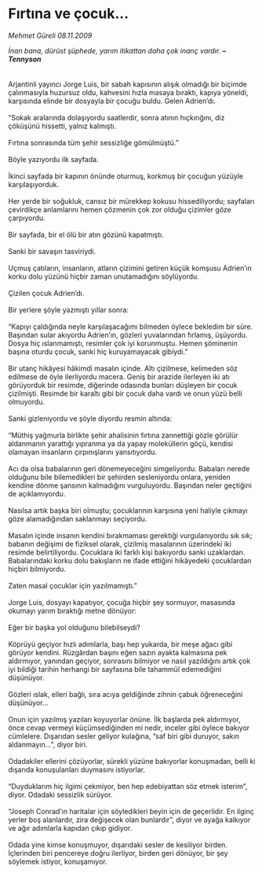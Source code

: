 # Fırtına ve çocuk...

*Mehmet Güreli 08.11.2009*

<div class="taraf_structure_2col_1zq">
<div class="margen_n">



 <p><i>İnan bana, dürüst şüphede, yarım itikattan daha çok inanç vardır.</i> <i><strong>–Tennyson</strong> </i>  <br/><br/><br/>Arjantinli yayıncı Jorge Luis, bir sabah kapısının alışık olmadığı bir biçimde çalınmasıyla huzursuz oldu, kahvesini hızla masaya bıraktı, kapıya yöneldi, karşısında elinde bir dosyayla bir çocuğu buldu. Gelen Adrien’dı. <br/><br/>“Sokak aralarında dolaşıyordu saatlerdir, sonra atının hıçkırığını, diz çöküşünü hissetti, yalnız kalmıştı. <br/><br/>Fırtına sonrasında tüm şehir sessizliğe gömülmüştü.” <br/><br/>Böyle yazıyordu ilk sayfada. <br/><br/>İkinci sayfada bir kapının önünde oturmuş, korkmuş bir çocuğun yüzüyle karşılaşıyorduk. <br/><br/>Her yerde bir soğukluk, cansız bir mürekkep kokusu hissediliyordu; sayfaları çevirdikçe anlamlarını hemen çözmenin çok zor olduğu çizimler göze çarpıyordu. <br/><br/>Bir sayfada, bir el ölü bir atın gözünü kapatmıştı. <br/><br/>Sanki bir savaşın tasviriydi. <br/><br/>Uçmuş çatıların, insanların, atların çizimini getiren küçük komşusu Adrien’ın korku dolu yüzünü hiçbir zaman unutamadığını söylüyordu. <br/><br/>Çizilen çocuk Adrien’dı. <br/><br/>Bir yerlere şöyle yazmıştı yıllar sonra: <br/><br/>“Kapıyı çaldığında neyle karşılaşacağımı bilmeden öylece bekledim bir süre. Başından sular akıyordu Adrien’ın, gözleri yuvalarından fırlamış, üşüyordu. Dosya hiç ıslanmamıştı, resimler çok iyi korunmuştu. Hemen şöminenin başına oturdu çocuk, sanki hiç kuruyamayacak gibiydi.” <br/><br/>Bir utanç hikâyesi hâkimdi masalın içinde. Altı çizilmese, kelimeden söz edilmese de öyle ilerliyordu macera. Geniş bir arazide ilerleyen iki atı görüyorduk bir resimde, diğerinde odasında bunları düşleyen bir çocuk çizilmişti. Resimde bir karaltı gibi bir çocuk daha vardı ve onun yüzü belli olmuyordu. <br/><br/>Sanki gizleniyordu ve şöyle diyordu resmin altında: <br/><br/>“Müthiş yağmurla birlikte şehir ahalisinin fırtına zannettiği gözle görülür aldanmanın yarattığı yıpranma ya da yapay moleküllerin göçü, kendisi olamayan insanların çırpınışlarını yansıtıyordu. <br/><br/>Acı da olsa babalarının geri dönemeyeceğini simgeliyordu. Babaları nerede olduğunu bile bilemedikleri bir şehirden sesleniyordu onlara, yeniden kendine dönme şansının kalmadığını vurguluyordu. Başından neler geçtiğini de açıklamıyordu. <br/><br/>Nasılsa artık başka biri olmuştu; çocuklarının karşısına yeni haliyle çıkmayı göze alamadığından saklanmayı seçiyordu. <br/><br/>Masalın içinde insanın kendini bırakmaması gerektiği vurgulanıyordu sık sık; babanın değişimi de fiziksel olarak, çizilmiş masalarının üzerindeki iki resimde belirtiliyordu. Çocuklara iki farklı kişi bakıyordu sanki uzaklardan. Babalarındaki korku dolu bakışların ne ifade ettiğini hikâyedeki çocuklardan hiçbiri bilmiyordu. <br/><br/>Zaten masal çocuklar için yazılmamıştı.” <br/><br/>Jorge Luis, dosyayı kapatıyor, çocuğa hiçbir şey sormuyor, masasında okumayı yarım bıraktığı metne dönüyor: <br/><br/>Eğer bir başka yol olduğunu bilebilseydi? <br/><br/>Köprüyü geçiyor hızlı adımlarla, başı hep yukarda, bir meşe ağacı gibi görüyor kendini. Rüzgârdan başını eğen sazın ayakta kalmasına pek aldırmıyor, yanından geçiyor, sonrasını bilmiyor ve nasıl yazıldığını artık çok iyi bildiği tarihin herhangi bir sayfasına bile tahammül edemediğini düşünüyor. <br/><br/>Gözleri ıslak, elleri bağlı, sıra acıya geldiğinde zihnin çabuk öğreneceğini düşünüyor... <br/><br/>Onun için yazılmış yazıları koyuyorlar önüne. İlk başlarda pek aldırmıyor, önce cevap vermeyi küçümsediğinden mi nedir, inceler gibi öylece bakıyor cümlelere. Dışarıdan sesler geliyor kulağına, “saf biri gibi duruyor, sakın aldanmayın...”, diyor biri. <br/><br/>Odadakiler ellerini çözüyorlar, sürekli yüzüne bakıyorlar konuşmadan, belli ki dışarıda konuşulanları duymasını istiyorlar. <br/><br/>“Duyduklarım hiç ilgimi çekmiyor, ben hep edebiyattan söz etmek isterim”, diyor. Odadaki sessizlik sürüyor. <br/><br/>“Joseph Conrad’ın haritalar için söyledikleri beyin için de geçerlidir. En ilginç yerler boş alanlardır, zira değişecek olan bunlardır”, diyor ve ayağa kalkıyor ve ağır adımlarla kapıdan çıkıp gidiyor. <br/><br/>Odada yine kimse konuşmuyor, dışarıdaki sesler de kesiliyor birden. İçlerinden biri pencereye doğru ilerliyor, birden geri dönüyor, bir şey söylemek istiyor, konuşamıyor.</p>
<br/>
<br/>
<br/>



<br/>


<div id="taraf_not">
</div>

</div>


</div>
